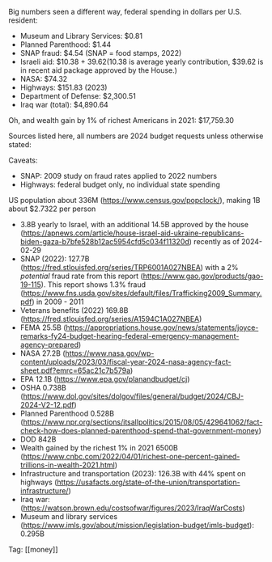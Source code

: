 Big numbers seen a different way, federal spending in dollars per U.S. resident:

 - Museum and Library Services: $0.81
 - Planned Parenthood: $1.44
 - SNAP fraud: $4.54 (SNAP = food stamps, 2022)
 - Israeli aid: $10.38 + $39.62 ($10.38 is average yearly contribution, $39.62 is in recent aid package approved by the House.)
 - NASA: $74.32
 - Highways: $151.83 (2023)
 - Department of Defense: $2,300.51
 - Iraq war (total): $4,890.64

Oh, and wealth gain by 1% of richest Americans in 2021: $17,759.30

Sources listed here, all numbers are 2024 budget requests unless otherwise stated: 

Caveats:

 - SNAP: 2009 study on fraud rates applied to 2022 numbers
 - Highways: federal budget only, no individual state spending

US population about 336M (https://www.census.gov/popclock/), making 1B about $2.7322 per person

 - 3.8B yearly to Israel, with an additional 14.5B approved by the house (https://apnews.com/article/house-israel-aid-ukraine-republicans-biden-gaza-b7bfe528b12ac5954cfd5c034f11320d) recently as of 2024-02-29
 - SNAP (2022): 127.7B (https://fred.stlouisfed.org/series/TRP6001A027NBEA) with a 2% *potential* fraud rate from this report (https://www.gao.gov/products/gao-19-115). This report shows 1.3% fraud (https://www.fns.usda.gov/sites/default/files/Trafficking2009_Summary.pdf) in 2009 - 2011
 - Veterans benefits (2022) 169.8B (https://fred.stlouisfed.org/series/A1594C1A027NBEA)
 - FEMA 25.5B (https://appropriations.house.gov/news/statements/joyce-remarks-fy24-budget-hearing-federal-emergency-management-agency-prepared)
 - NASA 27.2B (https://www.nasa.gov/wp-content/uploads/2023/03/fiscal-year-2024-nasa-agency-fact-sheet.pdf?emrc=65ac21c7b579a)
 - EPA 12.1B (https://www.epa.gov/planandbudget/cj)
 - OSHA 0.738B (https://www.dol.gov/sites/dolgov/files/general/budget/2024/CBJ-2024-V2-12.pdf)
 - Planned Parenthood 0.528B (https://www.npr.org/sections/itsallpolitics/2015/08/05/429641062/fact-check-how-does-planned-parenthood-spend-that-government-money)
 - DOD 842B
 - Wealth gained by the richest 1% in 2021 6500B (https://www.cnbc.com/2022/04/01/richest-one-percent-gained-trillions-in-wealth-2021.html)
 - Infrastructure and transportation (2023): 126.3B with 44% spent on highways (https://usafacts.org/state-of-the-union/transportation-infrastructure/)
 - Iraq war: (https://watson.brown.edu/costsofwar/figures/2023/IraqWarCosts)
 - Museum and library services (https://www.imls.gov/about/mission/legislation-budget/imls-budget): 0.295B

Tag: [[money]]
